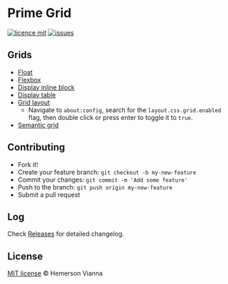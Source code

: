 # Prime Grid

[![licence mit](https://img.shields.io/badge/license-MIT-blue.svg?style=flat-square)](http://hemersonvianna.mit-license.org/)
[![issues](https://img.shields.io/github/issues/prime-solutions/prime-grid.svg?style=flat-square)](https://github.com/prime-solutions/prime-grid/issues)

## Grids

- [Float](source/float/)
- [Flexbox](source/flexbox/)
- [Display inline block](source/display-inline-block/)
- [Display table](source/display-table/)
- [Grid layout](source/grid-layout/)
  - Navigate to `about:config`, search for the `layout.css.grid.enabled` flag, then double click or press enter to toggle it to `true`.
- [Semantic grid](source/semantic-grid/)


## Contributing

- Fork it!
- Create your feature branch: `git checkout -b my-new-feature`
- Commit your changes: `git commit -m 'Add some feature'`
- Push to the branch: `git push origin my-new-feature`
- Submit a pull request

## Log

Check [Releases](https://github.com/prime-solutions/prime-grid/releases) for detailed changelog.

## License

[MIT license](http://hemersonvianna.mit-license.org/) © Hemerson Vianna
